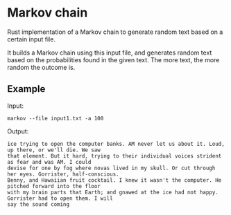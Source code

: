 # Markov chain

Rust implementation of a Markov chain to generate random text based
on a certain input file.

It builds a Markov chain using this input file, and generates random
text based on the probabilities found in the given text. The more text,
the more random the outcome is.

## Example

Input:
```shell
markov --file input1.txt -a 100
```

Output:
```
ice trying to open the computer banks. AM never let us about it. Loud, up there, or we'll die. We saw
that element. But it hard, trying to their individual voices strident as fear and was AM. I could
devise for one by fog where novas lived in my skull. Or cut through her eyes. Gorrister, half-conscious.
Benny, and Hawaiian fruit cocktail. I knew it wasn't the computer. He pitched forward into the floor
with my brain parts that Earth; and gnawed at the ice had not happy. Gorrister had to open them. I will
say the sound coming
```
